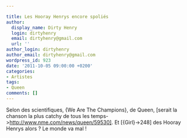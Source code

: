 ```yaml
---

title: Les Hooray Henrys encore spoliés
author:
  display_name: Dirty Henry
  login: dirtyhenry
  email: dirtyhenry@gmail.com
  url: ''
author_login: dirtyhenry
author_email: dirtyhenry@gmail.com
wordpress_id: 923
date: '2011-10-05 09:00:00 +0200'
categories:
- Artistes
tags:
- Queen
comments: []
---
```

Selon des scientifiques, {We Are The Champions}, de Queen, [serait la chanson la plus catchy de tous les temps->http://www.nme.com/news/queen/59530]. Et [{Girl}->248] des Hooray Henrys alors ? Le monde va mal ! 
